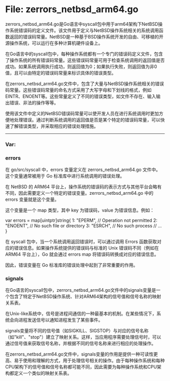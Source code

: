 # File: zerrors_netbsd_arm64.go

zerrors_netbsd_arm64.go是Go语言中syscall包中用于arm64架构下NetBSD操作系统错误码的定义文件。该文件用于定义与NetBSD操作系统相关的系统调用函数返回的错误码常量。NetBSD是一种基于BSD操作系统开发的自由、可移植的开源操作系统，可以运行在多种计算机硬件设备上。

在Go语言中的syscall包中，每种操作系统都有一个专门的错误码定义文件，包含了操作系统的所有错误码常量。这些错误码常量可用于检查系统调用的返回值是否成功。如果系统调用执行成功，则返回值为0；如果执行失败，则返回值为非0值，且可以由特定的错误码常量来标识具体的错误类型。

在zerrors_netbsd_arm64.go文件中，包含了大量与NetBSD操作系统相关的错误码常量。这些错误码常量的命名方式采用了大写字母和下划线的格式，例如EINTR、ENOENT等。这些常量定义了不同的错误类型，如文件不存在、输入输出错误、非法的操作等等。

使用该文件中定义的NetBSD错误码常量可以使开发人员在进行系统调用时更加方便地处理错误。通过判断系统调用的返回值是否是某个特定的错误码常量，可以快速了解错误类型，并采取相应的错误处理措施。




---

### Var:

### errors

在 go/src/syscall 中，errors 变量定义在 zerrors_netbsd_arm64.go 文件中。这个变量通常被用于 Go 标准库中进行系统调用的错误处理。

在 NetBSD 的 ARM64 平台上，操作系统的错误码的表示方式与其他平台会略有不同，因此需要定义一个特定的错误变量。zerrors_netbsd_arm64.go 中的 errors 变量就是这个变量。

这个变量是一个 map 类型，其中 key 为错误码，value 为错误信息。例如：

var errors = map[uintptr]string{
    1:  "EPERM",              // Operation not permitted
    2:  "ENOENT",             // No such file or directory
    3:  "ESRCH",              // No such process
    // ...
}

在 syscall 包中，当一个系统调用返回错误时，可以通过调用 Errors 函数获取对应的错误信息。如果操作系统提供的错误码与标准的 Unix 错误码不同（例如在 ARM64 平台上），Go 就会通过 errors map 将错误码转换成对应的错误信息。

因此，错误变量在 Go 标准库的错误处理中起到了非常重要的作用。



### signals

在Go语言的syscall包中，zerrors_netbsd_arm64.go文件中的signals变量是一个包含了特定于NetBSD操作系统、针对ARM64架构的信号值和信号名称的映射关系表。

在Unix-like系统中，信号是进程间通信的一种最基本的机制。在某些情况下，系统会向进程发送信号以通知进程发生了某些事件。

signals变量将不同的信号值（如SIGKILL、SIGSTOP）与对应的信号名称（如"kill"、"stop"）建立了映射关系。这样，当应用程序需要处理信号时，可以通过信号值来获取信号名称，并根据不同的信号名称来进行相应的处理操作。

在zerrors_netbsd_arm64.go文件中，signals变量的作用是提供一种可读性更高、易于使用和理解的方式，用于处理信号相关的操作。由于每种操作系统和每种CPU架构下的信号值和信号名称都可能不同，因此需要为每种操作系统和CPU架构都定义一个类似的映射关系表。



